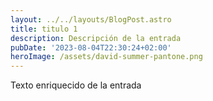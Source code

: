 ```yaml
---
layout: ../../layouts/BlogPost.astro
title: titulo 1
description: Descripción de la entrada
pubDate: '2023-08-04T22:30:24+02:00'
heroImage: /assets/david-summer-pantone.png
---
```

Texto enriquecido de la entrada
